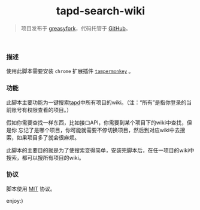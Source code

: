 <h1 align="center">tapd-search-wiki</h1>

> 项目发布于 [greasyfork](https://greasyfork.org/zh-CN/scripts/418789-tapd-%E4%B8%80%E9%94%AE%E6%9F%A5%E8%AF%A2%E6%89%80%E6%9C%89%E9%A1%B9%E7%9B%AE%E4%B8%AD%E7%9A%84wiki)，代码托管于 [GitHub](https://github.com/kiccer/tapd-search-wiki)。

<br>

### 描述

使用此脚本需要安装 `chrome` 扩展插件 [`tampermonkey`](https://chrome.google.com/webstore/detail/tampermonkey/dhdgffkkebhmkfjojejmpbldmpobfkfo?hl=zh-CN) 。

### 功能

此脚本主要功能为一键搜索[tapd](https://www.tapd.cn/)中所有项目的wiki。（注：“所有”是指你登录的当前账号有权限查看的项目。）

假如你需要查找一样东西，比如接口API，你需要到某个项目下的wiki中查找，但是你 忘记了是哪个项目，你可能就需要不停切换项目，然后到对应wiki中去搜索，如果项目多了就会很麻烦。

此脚本的主要目的就是为了使搜索变得简单，安装完脚本后，在任一项目的wiki中搜索，都可以搜所有项目的wiki。

### 协议

脚本使用 [MIT](https://github.com/kiccer/tapd-search-wiki/blob/main/LICENSE) 协议。 

enjoy:)
